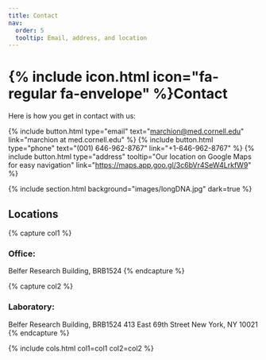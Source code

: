 ```yaml
---
title: Contact
nav:
  order: 5
  tooltip: Email, address, and location
---
```


# {% include icon.html icon="fa-regular fa-envelope" %}Contact

Here is how you get in contact with us:

{%
  include button.html
  type="email"
  text="marchion@med.cornell.edu"
  link="marchion at med.cornell.edu"
%}
{%
  include button.html
  type="phone"
  text="(001) 646-962-8767"
  link="+1-646-962-8767"
%}
{%
  include button.html
  type="address"
  tooltip="Our location on Google Maps for easy navigation"
  link="https://maps.app.goo.gl/3c6bVr4SeW4LrkfW9"
%}

{% include section.html background="images/longDNA.jpg" dark=true %}


## Locations

{% capture col1 %}
### Office: 
Belfer Research Building, BRB1524
{% endcapture %}

{% capture col2 %}
### Laboratory: 
Belfer Research Building, BRB1524
413 East 69th Street
New York, NY 10021
{% endcapture %}

{%
  include cols.html
  col1=col1
  col2=col2
%}

